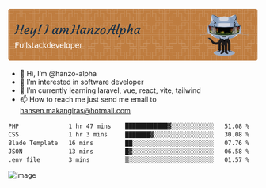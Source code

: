 ![Header](./github-header-image.png)

- 👋 Hi, I’m @hanzo-alpha
- 👀 I’m interested in software developer
- 🌱 I’m currently learning laravel, vue, react, vite, tailwind
- 📫 How to reach me just send me email to hansen.makangiras@hotmail.com 

<!---
hanzo-alpha/hanzo-alpha is a ✨ special ✨ repository because its `README.md` (this file) appears on your GitHub profile.
You can click the Preview link to take a look at your changes.
--->

<!--START_SECTION:waka-->

```txt
PHP              1 hr 47 mins    ████████████▓░░░░░░░░░░░░   51.08 %
CSS              1 hr 3 mins     ███████▓░░░░░░░░░░░░░░░░░   30.08 %
Blade Template   16 mins         ██░░░░░░░░░░░░░░░░░░░░░░░   07.76 %
JSON             13 mins         █▓░░░░░░░░░░░░░░░░░░░░░░░   06.58 %
.env file        3 mins          ▒░░░░░░░░░░░░░░░░░░░░░░░░   01.57 %
```

<!--END_SECTION:waka-->

![image](https://github.com/hanzo-alpha/hanzo-alpha/assets/111342797/c4bd2977-6123-4017-8652-6e166259b484)

